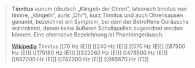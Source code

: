 > **Tinnitus** aurium (deutsch „Klingeln der Ohren“, lateinisch tinnitus von tinnīre, „klingeln“, auris „Ohr“), kurz Tinnitus und auch Ohrensausen genannt, bezeichnet ein Symptom, bei dem der Betroffene Geräusche wahrnimmt, denen keine äußeren Schallquellen zugeordnet werden können. Eine alternative Bezeichnung ist Phantomgeräusch.
>
> [Wikipedia](https://de.wikipedia.org/wiki/Tinnitus)
Tinnitus
[[70 Hz (E)]]
[[240 Hz (E)]]
[[570 Hz (E)]]
[[87500 Hz (E)]]
[[175160 Hz (E)]]
[[322060 Hz (E)]]
[[476500 Hz (E)]]
[[667000 Hz (E)]]
[[742000 Hz (E)]]
[[985670 Hz (E)]]
